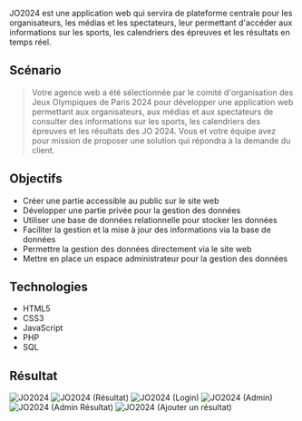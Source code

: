 JO2024 est une application web qui servira de plateforme centrale pour les organisateurs, les médias et les spectateurs, leur permettant d'accéder aux informations sur les sports, les calendriers des épreuves et les résultats en temps réel.


## Scénario
> Votre agence web a été sélectionnée par le comité d'organisation des Jeux Olympiques de Paris 2024 pour développer une application web permettant aux organisateurs, aux médias et aux spectateurs de consulter des informations sur les sports, les calendriers des épreuves et les résultats des JO 2024. Vous et votre équipe avez pour mission de proposer une solution qui répondra à la demande du client.


## Objectifs
- Créer une partie accessible au public sur le site web
- Développer une partie privée pour la gestion des données
- Utiliser une base de données relationnelle pour stocker les données
- Faciliter la gestion et la mise à jour des informations via la base de données
- Permettre la gestion des données directement via le site web
- Mettre en place un espace administrateur pour la gestion des données


## Technologies
- HTML5
- CSS3
- JavaScript
- PHP
- SQL


## Résultat
![JO2024](https://github.com/Rayanne92/jo2024/assets/103422010/49e2eae3-36a9-4dc5-a818-31dc8a184ca1)
![JO2024 (Résultat)](https://github.com/Rayanne92/jo2024/assets/103422010/157d6592-a827-45f7-9a4f-152ade7d7b42)
![JO2024 (Login)](https://github.com/Rayanne92/jo2024/assets/103422010/62e844ac-6352-498e-bd03-e376de7ab6a5)
![JO2024 (Admin)](https://github.com/Rayanne92/jo2024/assets/103422010/26d4d146-7fd1-4c0b-85f9-b677bf8811d9)
![JO2024 (Admin Résultat)](https://github.com/Rayanne92/jo2024/assets/103422010/30e28542-15cc-4b94-a82c-52bfa4e7c04f)
![JO2024 (Ajouter un résultat)](https://github.com/Rayanne92/jo2024/assets/103422010/041718b5-d95b-4b88-ac55-d04121563c25)
